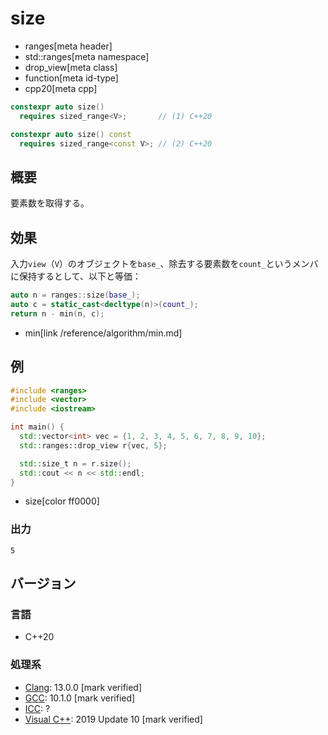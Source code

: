 # size
* ranges[meta header]
* std::ranges[meta namespace]
* drop_view[meta class]
* function[meta id-type]
* cpp20[meta cpp]

```cpp
constexpr auto size()
  requires sized_range<V>;       // (1) C++20

constexpr auto size() const
  requires sized_range<const V>; // (2) C++20
```

## 概要
要素数を取得する。

## 効果
入力`view`（`V`）のオブジェクトを`base_`、除去する要素数を`count_`というメンバに保持するとして、以下と等価：

```cpp
auto n = ranges::size(base_);
auto c = static_cast<decltype(n)>(count_);
return n - min(n, c);
```
* min[link /reference/algorithm/min.md]

## 例

```cpp example
#include <ranges>
#include <vector>
#include <iostream>

int main() {
  std::vector<int> vec = {1, 2, 3, 4, 5, 6, 7, 8, 9, 10};
  std::ranges::drop_view r{vec, 5};

  std::size_t n = r.size();
  std::cout << n << std::endl;
}
```
* size[color ff0000]

### 出力
```
5
```

## バージョン
### 言語
- C++20

### 処理系
- [Clang](/implementation.md#clang): 13.0.0 [mark verified]
- [GCC](/implementation.md#gcc): 10.1.0 [mark verified]
- [ICC](/implementation.md#icc): ?
- [Visual C++](/implementation.md#visual_cpp): 2019 Update 10 [mark verified]